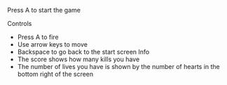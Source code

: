 Press A to start the game

Controls
 - Press A to fire
 - Use arrow keys to move
 - Backspace to go back to the start screen
Info
 - The score shows how many kills you have
 - The number of lives you have is shown by the number of hearts in the bottom right of the screen
